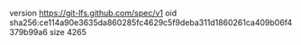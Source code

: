 version https://git-lfs.github.com/spec/v1
oid sha256:ce114a90e3635da860285fc4629c5f9deba311d1860261ca409b06f4379b99a6
size 4265
